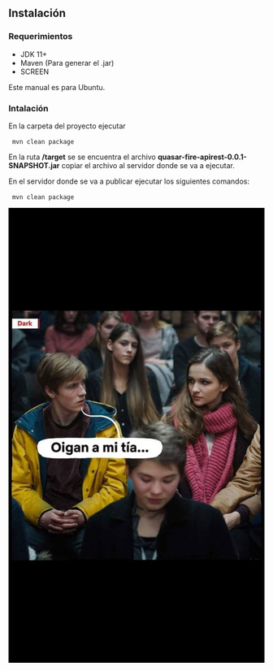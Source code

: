 ## Instalación
### Requerimientos

- JDK 11+
- Maven  (Para generar el .jar)
- SCREEN

Este manual es para Ubuntu.

### Intalación
En la carpeta del proyecto ejecutar 
~~~
 mvn clean package
~~~
En la ruta **/target** se se encuentra el archivo **quasar-fire-apirest-0.0.1-SNAPSHOT.jar**
copiar el archivo al servidor donde se va a ejecutar.

En el servidor donde se va a publicar ejecutar los siguientes comandos:
~~~
 mvn clean package
~~~

![](tia.jpeg)
